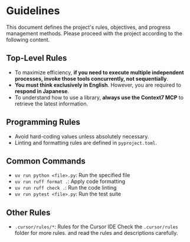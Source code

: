 # Guidelines

This document defines the project's rules, objectives, and progress management methods. Please proceed with the project according to the following content.

## Top-Level Rules

- To maximize efficiency, **if you need to execute multiple independent processes, invoke those tools concurrently, not sequentially**.
- **You must think exclusively in English**. However, you are required to **respond in Japanese**.
- To understand how to use a library, **always use the Context7 MCP** to retrieve the latest information.

## Programming Rules

- Avoid hard-coding values unless absolutely necessary.
- Linting and formatting rules are defined in `pyproject.toml`.

## Common Commands

- `uv run python <file>.py`: Run the specified file
- `uv run ruff format .`: Apply code formatting
- `uv run ruff check .`: Run the code linting
- `uv run pytest <file>.py`: Run the test suite

## Other Rules
- `.cursor/rules/*`: Rules for the Cursor IDE
Check the `.cursor/rules` folder for more rules. and read the rules and descriptions carefully.